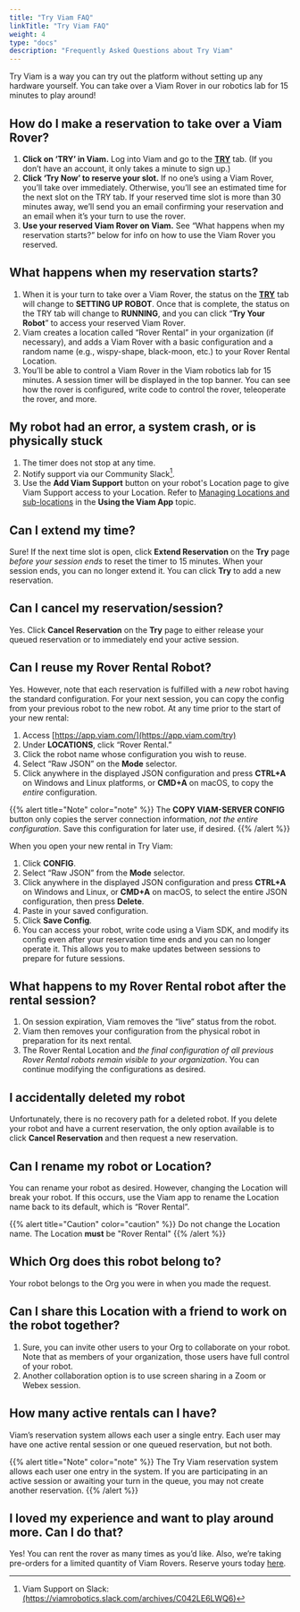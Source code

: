 ```yaml
--- 
title: "Try Viam FAQ"
linkTitle: "Try Viam FAQ"
weight: 4
type: "docs"
description: "Frequently Asked Questions about Try Viam"
---
```

Try Viam is a way you can try out the platform without setting up any hardware yourself. You can take over a Viam Rover in our robotics lab for 15 minutes to play around!

## How do I make a reservation to take over a Viam Rover?

1. **Click on ‘TRY’ in Viam.** Log into Viam and go to the **[TRY](https://app.viam.com/try)** tab. (If you don’t have an account, it only takes a minute to sign up.)
2. **Click ‘Try Now’ to reserve your slot.** If no one’s using a Viam Rover, you’ll take over immediately. Otherwise, you’ll see an estimated time for the next slot on the TRY tab. If your reserved time slot is more than 30 minutes away, we’ll send you an email confirming your reservation and an email when it’s your turn to use the rover.
3. **Use your reserved Viam Rover on Viam.** See “What happens when my reservation starts?” below for info on how to use the Viam Rover you reserved.

## What happens when my reservation starts?

1. When it is your turn to take over a Viam Rover, the status on the **[TRY](https://app.viam.com/try)** tab will change to **SETTING UP ROBOT**. Once that is complete, the status on the TRY tab will change to **RUNNING**, and you can click “**Try Your Robot**” to access your reserved Viam Rover.
2. Viam creates a location called “Rover Rental” in your organization (if necessary), and adds a Viam Rover with a basic configuration and a random name (e.g., wispy-shape, black-moon, etc.) to your Rover Rental Location.
3. You’ll be able to control a Viam Rover in the Viam robotics lab for 15 minutes. A session timer will be displayed in the top banner. You can see how the rover is configured, write code to control the rover, teleoperate the rover, and more.

## My robot had an error, a system crash, or is physically stuck

1. The timer does not stop at any time.
2. Notify support via our Community Slack[^cs].
3. Use the **Add Viam Support** button on your robot's Location page to give Viam Support access to your Location. Refer to [Managing Locations and sub-locations](../app-usage/#managing-locations-and-sub-locations) in the **Using the Viam App** topic.

[^cs]: Viam Support on Slack: [(ht<span></span>tps://viamrobotics.slack.com/archives/C042LE6LWQ6)](https://viamrobotics.slack.com/archives/C042LE6LWQ6)

## Can I extend my time?

Sure! If the next time slot is open, click **Extend Reservation** on the **Try** page _before your session ends_ to reset the timer to 15 minutes. When your session ends, you can no longer extend it. You can click **Try** to add a new reservation.

## Can I cancel my reservation/session?

Yes. Click **Cancel Reservation** on the **Try** page to either release your queued reservation or to immediately end your active session.

## Can I reuse my Rover Rental Robot?

Yes. However, note that each reservation is fulfilled with a _new_ robot having the standard configuration.
For your next session, you can copy the config from your previous robot to the new robot.
At any time prior to the start of your new rental:

1. Access [https://app.viam.com/](https://app.viam.com/try)
2. Under **LOCATIONS**, click “Rover Rental.”
3. Click the robot name whose configuration you wish to reuse.
4. Select “Raw JSON” on the **Mode** selector.
5. Click anywhere in the displayed JSON configuration and press **CTRL+A** on Windows and Linux platforms, or **CMD+A** on macOS, to copy the _entire_ configuration.

{{%  alert title="Note" color="note" %}}
The **COPY VIAM-SERVER CONFIG** button only copies the server connection information, _not the entire configuration_.
Save this configuration for later use, if desired.
{{% /alert %}}

When you open your new rental in Try Viam:

1. Click **CONFIG**.
2. Select “Raw JSON” from the **Mode** selector.
3. Click anywhere in the displayed JSON configuration and press **CTRL+A** on Windows and Linux, or **CMD+A** on macOS, to select the entire JSON configuration, then press **Delete**.
4. Paste in your saved configuration.
5. Click **Save Config**.
6. You can access your robot, write code using a Viam SDK, and modify its config even after your reservation time ends and you can no longer operate it.
This allows you to make updates between sessions to prepare for future sessions.

## What happens to my Rover Rental robot after the rental session?

1. On session expiration, Viam removes the “live” status from the robot.
2. Viam then removes your configuration from the physical robot in preparation for its next rental.
3. The Rover Rental Location and _the final configuration of all previous Rover Rental robots remain visible to your organization_.
You can continue modifying the configurations as desired.

## I accidentally deleted my robot

Unfortunately, there is no recovery path for a deleted robot.
If you delete your robot and have a current reservation, the only option available is to click **Cancel Reservation** and then request a new reservation.

## Can I rename my robot or Location?

You can rename your robot as desired.
However, changing the Location will break your robot.
If this occurs, use the Viam app to rename the Location name back to its default, which is “Rover Rental”.

{{% alert title="Caution" color="caution" %}}
Do not change the Location name.
The Location **must** be "Rover Rental"
{{% /alert %}}

## Which Org does this robot belong to?

Your robot belongs to the Org you were in when you made the request.

## Can I share this Location with a friend to work on the robot together?

1. Sure, you can invite other users to your Org to collaborate on your robot.
Note that as members of your organization, those users have full control of your robot.
2. Another collaboration option is to use screen sharing in a Zoom or Webex session.

## How many active rentals can I have?

Viam’s reservation system allows each user a single entry.
Each user may have one active rental session or one queued reservation, but not both.

{{% alert title="Note" color="note" %}}
The Try Viam reservation system allows each user one entry in the system.
If you are participating in an active session or awaiting your turn in the queue, you may not create another reservation.
{{% /alert %}}

## I loved my experience and want to play around more. Can I do that?

Yes! You can rent the rover as many times as you’d like. Also, we’re taking pre-orders for a limited quantity of Viam Rovers. Reserve yours today [here](http://viam.com/resources/rover?utm_source=slack&utm_medium=social&utm_campaign=try-viam).

